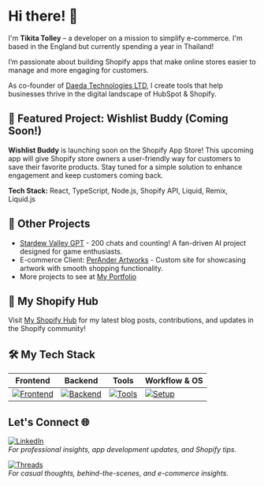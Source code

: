 # Hi there! 👋
I'm **Tikita Tolley** – a developer on a mission to simplify e-commerce. I'm based in the England but currently spending a year in Thailand!

I’m passionate about building Shopify apps that make online stores easier to manage and more engaging for customers. 

As co-founder of [Daeda Technologies LTD](https://daeda.tech), I create tools that help businesses thrive in the digital landscape of HubSpot & Shopify.

## 🌟 Featured Project: Wishlist Buddy (Coming Soon!) 
**Wishlist Buddy** is launching soon on the Shopify App Store! This upcoming app will give Shopify store owners a user-friendly way for customers to save their favorite products. Stay tuned for a simple solution to enhance engagement and keep customers coming back.  

**Tech Stack:** React, TypeScript, Node.js, Shopify API, Liquid, Remix, Liquid.js


## 📂 Other Projects
- [Stardew Valley GPT](https://chatgpt.com/g/g-sZh2oiAag-stardew-valley-wiki-chatbot) - 200 chats and counting! A fan-driven AI project designed for game enthusiasts.
- E-commerce Client: [PerAnder Artworks](https://peranderartworks.co.uk) - Custom site for showcasing artwork with smooth shopping functionality.
- More projects to see at [My Portfolio](https://tikitatech.xyz)


## 📝 My Shopify Hub
Visit [My Shopify Hub](https://daeda.tech/shopify) for my latest blog posts, contributions, and updates in the Shopify community!


## 🛠 My Tech Stack

| **Frontend**                 | **Backend**                   | **Tools**                      | **Workflow & OS**     |
|------------------------------|-------------------------------|--------------------------------|------------------------|
|[![Frontend](https://skillicons.dev/icons?i=react,tailwindcss,astro)](https://skillicons.dev)|[![Backend](https://skillicons.dev/icons?i=nodejs,typescript,bun,py)](https://skillicons.dev)|[![Tools](https://skillicons.dev/icons?i=supabase,docker,kubernetes,figma,obsidian,remix,regex)](https://skillicons.dev)|[![Setup](https://skillicons.dev/icons?i=linux,neovim,arch)](https://skillicons.dev)


## Let's Connect 🌐

[![LinkedIn](https://img.shields.io/badge/LinkedIn-0077B5?style=for-the-badge&logo=linkedin&logoColor=white)](https://www.linkedin.com/in/tikita-tolley-3bbb39233/)  
  *For professional insights, app development updates, and Shopify tips.*
  
[![Threads](https://img.shields.io/badge/Threads-000000?style=for-the-badge&logo=instagram&logoColor=white)](https://threads.net/TikitaTolley)  
  *For casual thoughts, behind-the-scenes, and e-commerce insights.*
